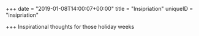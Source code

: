 +++
date = "2019-01-08T14:00:07+00:00"
title = "Insipriation"
uniqueID = "insipriation"

+++
Inspirational thoughts for those holiday weeks